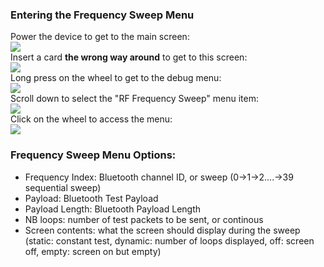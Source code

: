 ### [](#header-3)Entering the Frequency Sweep Menu
Power the device to get to the main screen:  
![](https://github.com/mooltipass/minible/blob/gh-pages/images/rf_debug_guide/welcome_screen.png?raw=true)  
Insert a card **the wrong way around** to get to this screen:  
![](https://github.com/mooltipass/minible/blob/gh-pages/images/rf_debug_guide/invalid.png?raw=true)  
Long press on the wheel to get to the debug menu:  
![](https://github.com/mooltipass/minible/blob/gh-pages/images/rf_debug_guide/debug_menu.png?raw=true)  
Scroll down to select the "RF Frequency Sweep" menu item:  
![](https://github.com/mooltipass/minible/blob/gh-pages/images/rf_debug_guide/rf_sweep_menu.png?raw=true)  
Click on the wheel to access the menu:  
![](https://github.com/mooltipass/minible/blob/gh-pages/images/rf_debug_guide/freq_sweep.png?raw=true)  

### [](#header-3)Frequency Sweep Menu Options:
- Frequency Index: Bluetooth channel ID, or sweep (0->1->2....->39 sequential sweep)  
- Payload: Bluetooth Test Payload  
- Payload Length: Bluetooth Payload Length  
- NB loops: number of test packets to be sent, or continous
- Screen contents: what the screen should display during the sweep (static: constant test, dynamic: number of loops displayed, off: screen off, empty: screen on but empty)
